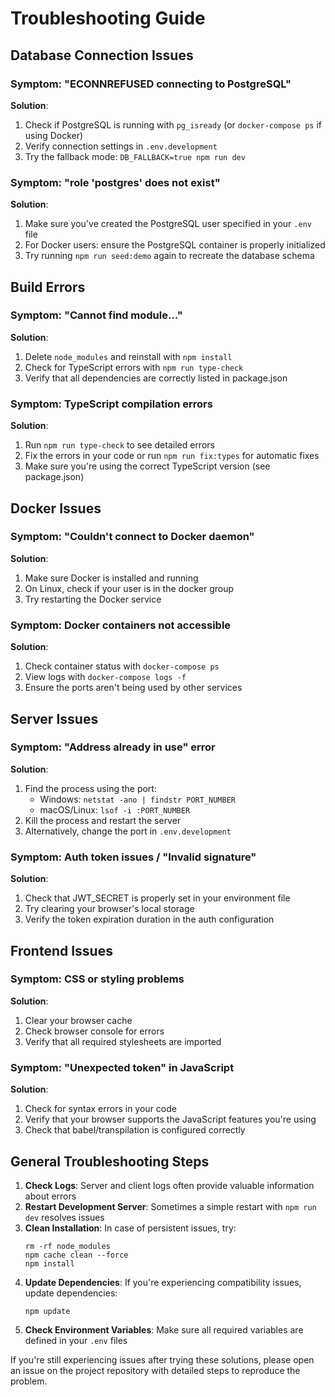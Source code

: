 # Troubleshooting Guide

## Database Connection Issues

### Symptom: "ECONNREFUSED connecting to PostgreSQL"

**Solution**: 
1. Check if PostgreSQL is running with `pg_isready` (or `docker-compose ps` if using Docker)
2. Verify connection settings in `.env.development`
3. Try the fallback mode: `DB_FALLBACK=true npm run dev`

### Symptom: "role 'postgres' does not exist"

**Solution**:
1. Make sure you've created the PostgreSQL user specified in your `.env` file
2. For Docker users: ensure the PostgreSQL container is properly initialized
3. Try running `npm run seed:demo` again to recreate the database schema

## Build Errors

### Symptom: "Cannot find module..."

**Solution**:
1. Delete `node_modules` and reinstall with `npm install`
2. Check for TypeScript errors with `npm run type-check`
3. Verify that all dependencies are correctly listed in package.json

### Symptom: TypeScript compilation errors

**Solution**:
1. Run `npm run type-check` to see detailed errors
2. Fix the errors in your code or run `npm run fix:types` for automatic fixes
3. Make sure you're using the correct TypeScript version (see package.json)

## Docker Issues

### Symptom: "Couldn't connect to Docker daemon"

**Solution**:
1. Make sure Docker is installed and running
2. On Linux, check if your user is in the docker group
3. Try restarting the Docker service

### Symptom: Docker containers not accessible

**Solution**:
1. Check container status with `docker-compose ps`
2. View logs with `docker-compose logs -f`
3. Ensure the ports aren't being used by other services

## Server Issues

### Symptom: "Address already in use" error

**Solution**:
1. Find the process using the port: 
   - Windows: `netstat -ano | findstr PORT_NUMBER`
   - macOS/Linux: `lsof -i :PORT_NUMBER`
2. Kill the process and restart the server
3. Alternatively, change the port in `.env.development`

### Symptom: Auth token issues / "Invalid signature"

**Solution**:
1. Check that JWT_SECRET is properly set in your environment file
2. Try clearing your browser's local storage
3. Verify the token expiration duration in the auth configuration

## Frontend Issues

### Symptom: CSS or styling problems

**Solution**:
1. Clear your browser cache
2. Check browser console for errors
3. Verify that all required stylesheets are imported

### Symptom: "Unexpected token" in JavaScript

**Solution**:
1. Check for syntax errors in your code
2. Verify that your browser supports the JavaScript features you're using
3. Check that babel/transpilation is configured correctly

## General Troubleshooting Steps

1. **Check Logs**: Server and client logs often provide valuable information about errors
2. **Restart Development Server**: Sometimes a simple restart with `npm run dev` resolves issues
3. **Clean Installation**: In case of persistent issues, try:
   ```
   rm -rf node_modules
   npm cache clean --force
   npm install
   ```
4. **Update Dependencies**: If you're experiencing compatibility issues, update dependencies:
   ```
   npm update
   ```
5. **Check Environment Variables**: Make sure all required variables are defined in your `.env` files

If you're still experiencing issues after trying these solutions, please open an issue on the project repository with detailed steps to reproduce the problem.